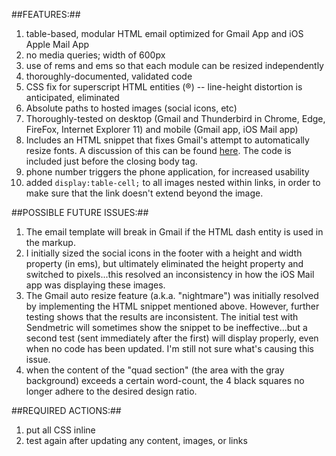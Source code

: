 ##FEATURES:##
1. table-based, modular HTML email optimized for Gmail App and iOS Apple Mail App
2. no media queries; width of 600px
3. use of rems and ems so that each module can be resized independently
4. thoroughly-documented, validated code
5. CSS fix for superscript HTML entities (&reg;) -- line-height distortion is anticipated, eliminated
6. Absolute paths to hosted images (social icons, etc)
7. Thoroughly-tested on desktop (Gmail and Thunderbird in Chrome, Edge, FireFox, Internet Explorer 11) and mobile (Gmail app, iOS Mail app)
8. Includes an HTML snippet that fixes Gmail's attempt to automatically resize fonts. A discussion of this can be found [here](http://freshinbox.com/blog/gmail-on-ios-increases-font-size-on-some-emails/). The code is included just before the closing body tag.
9. phone number triggers the phone application, for increased usability
10. added `display:table-cell;` to all images nested within links, in order to make sure that the link doesn't extend beyond the image. 



##POSSIBLE FUTURE ISSUES:##
1. The email template will break in Gmail if the HTML dash entity is used in the markup.
2. I initially sized the social icons in the footer with a height and width property (in ems), but ultimately eliminated the height property and switched to pixels...this resolved an inconsistency in how the iOS Mail app was displaying these images.
3. The Gmail auto resize feature (a.k.a. "nightmare") was initially resolved by implementing the HTML snippet mentioned above. However, further testing shows that the results are inconsistent. The initial test with Sendmetric will sometimes show the snippet to be ineffective...but a second test (sent immediately after the first) will display properly, even when no code has been updated. I'm still not sure what's causing this issue.
4. when the content of the "quad section" (the area with the gray background) exceeds a certain word-count, the 4 black squares no longer adhere to the desired design ratio.



##REQUIRED ACTIONS:##
1. put all CSS inline
2. test again after updating any content, images, or links
